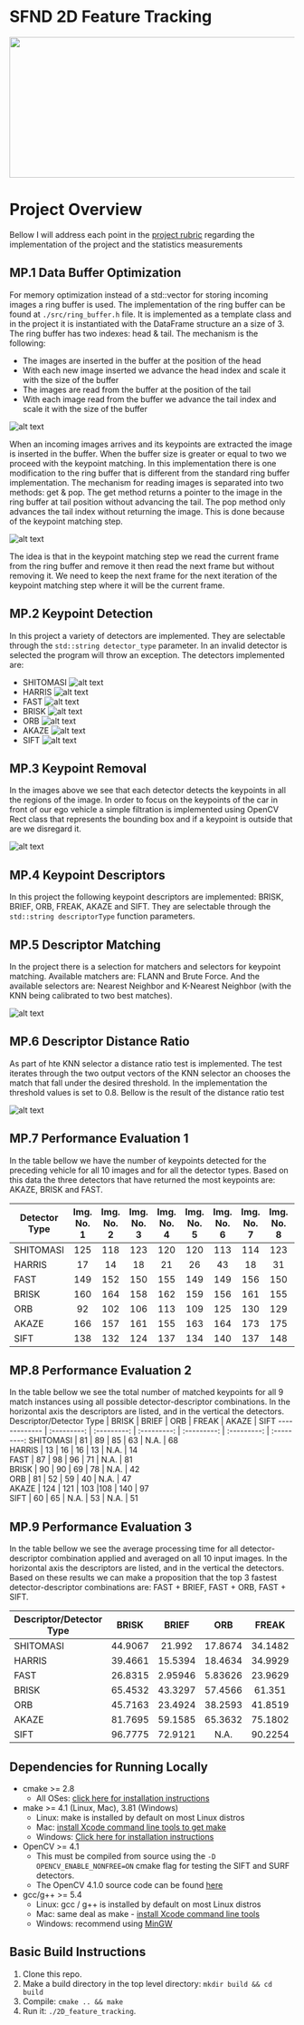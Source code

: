 # SFND 2D Feature Tracking

<img src="images/keypoints.png" width="820" height="248" />

[//]: # (Image References)

[image1]: ./images/readme_images/ring_buffer.png "Ring Buffer"
[image2]: ./images/readme_images/get_pop.png "Get & Pop"
[image3]: ./images/readme_images/akaze.png "Akaze"
[image4]: ./images/readme_images/Brisk.png "Brisk"
[image5]: ./images/readme_images/Fast.png "Fast"
[image6]: ./images/readme_images/Harris.png "Harris"
[image7]: ./images/readme_images/orb.png "ORB"
[image8]: ./images/readme_images/ShiTomasi.png "ShiTomasi"
[image9]: ./images/readme_images/sift.png "Sift"
[image10]: ./images/readme_images/ORB_AND_ORB.png "ORB and ORB"
[image11]: ./images/readme_images/focus_on_car.png "Focus on car"
[image12]: ./images/readme_images/distanceratio.png "Distance Ration"
[image13]: ./images/readme_images/AKAZE_AND_AKAZE.png "AKAZE and AKAZE"

# Project Overview
Bellow I will address each point in the [project rubric](https://review.udacity.com/#!/rubrics/2549/view) regarding the implementation of the project and the statistics measurements

## MP.1 Data Buffer Optimization
For memory optimization instead of a std::vector for storing incoming images a ring buffer is used. The implementation of the ring buffer can be found at `./src/ring_buffer.h` file. It is implemented as a template class and in the project it is instantiated with the DataFrame structure an a size of 3. The ring buffer has two indexes: head & tail. The mechanism is the following: 

- The images are inserted in the buffer at the position of the head 
- With each new image inserted we advance the head index and scale it with the size of the buffer
- The images are read from the buffer at the position of the tail 
- With each image read from the buffer we advance the tail index and scale it with the size of the buffer

![alt text][image1]

When an incoming images arrives and its keypoints are extracted the image is inserted in the buffer. When the buffer size is greater or equal to two we proceed with the keypoint matching. In this implementation there is one modification to the ring buffer that is different from the standard ring buffer implementation. The mechanism for reading images is separated into two methods: get & pop. The get method returns a pointer to the image in the ring buffer at tail position without advancing the tail. The pop method only advances the tail index without returning the image. This is done because of the keypoint matching step.  

![alt text][image2]

The idea is that in the keypoint matching step we read the current frame from the ring buffer and remove it then read the next frame but without removing it. We need to keep the next frame for the next iteration of the keypoint matching step where it will be the current frame. 

## MP.2 Keypoint Detection
In this project a variety of detectors are implemented. They are selectable through the `std::string detector_type` parameter. In an invalid detector is selected the program will throw an exception. The detectors implemented are:  
- SHITOMASI
![alt text][image8]
- HARRIS
![alt text][image6]
- FAST
![alt text][image5]
- BRISK
![alt text][image4]
- ORB
![alt text][image7]
- AKAZE
![alt text][image3]
- SIFT
![alt text][image9]

## MP.3 Keypoint Removal
In the images above we see that each detector detects the keypoints in all the regions of the image. In order to focus on the keypoints of the car in front of our ego vehicle a simple filtration is implemented using OpenCV Rect class that represents the bounding box and if a keypoint is outside that are we disregard it. 

![alt text][image11]

## MP.4 Keypoint Descriptors
In this project the following keypoint descriptors are implemented: BRISK, BRIEF, ORB, FREAK, AKAZE and SIFT. They are selectable through the `std::string descriptorType` function parameters.

## MP.5 Descriptor Matching
In the project there is a selection for matchers and selectors for keypoint matching. Available matchers are: FLANN and Brute Force. And the available selectors are: Nearest Neighbor and K-Nearest Neighbor (with the KNN being calibrated to two best matches).

![alt text][image10]
## MP.6 Descriptor Distance Ratio
As part of hte KNN selector a distance ratio test is implemented. The test iterates through the two output vectors of the KNN selector an chooses the match that fall under the desired threshold. In the implementation the threshold values is set to 0.8. Bellow is the result of the distance ratio test

![alt text][image13]
## MP.7 Performance Evaluation 1
In the table bellow we have the number of keypoints detected for the preceding vehicle for all 10 images and for all the detector types. Based on this data the three detectors that have returned the most keypoints are: AKAZE, BRISK and FAST.

Detector Type  |  Img. No. 1 |  Img. No. 2 |  Img. No. 3 |  Img. No. 4 |  Img. No. 5 |  Img. No. 6 |  Img. No. 7 |  Img. No. 8 |  Img. No. 9 |  Img. No. 10
-------------  | :---------: | :---------: | :---------: | :---------: | :---------: | :---------: | :---------: | :---------: | :---------: | :---------:
SHITOMASI      | 125         | 118         | 123         | 120         | 120         | 113         | 114         | 123         | 111         | 111
HARRIS         | 17          | 14          | 18          | 21          | 26          | 43          | 18          | 31          | 26          | 34
FAST           | 149         | 152         | 150         | 155         | 149         | 149         | 156         | 150         | 138         | 143
BRISK          | 160         | 164         | 158         | 162         | 159         | 156         | 161         | 155         | 160         | 142
ORB            | 92          | 102         | 106         | 113         | 109         | 125         | 130         | 129         | 127         | 128
AKAZE          | 166         | 157         | 161         | 155         | 163         | 164         | 173         | 175         | 177         | 179
SIFT           | 138         | 132         | 124         | 137         | 134         | 140         | 137         | 148         | 159         | 137

## MP.8 Performance Evaluation 2
In the table bellow we see the total number of matched keypoints for all 9 match instances using all possible detector-descriptor combinations. In the horizontal axis the descriptors are listed, and in the vertical the detectors.  
Descriptor/Detector Type  |     BRISK   |     BRIEF   |      ORB    |     FREAK   |     AKAZE   |  SIFT 
-------------             | :---------: | :---------: | :---------: | :---------: | :---------: | :---------: 
SHITOMASI                 | 81          | 89          | 85          | 63          | N.A.        | 68         
HARRIS                    | 13          | 16          | 16          | 13          | N.A.        | 14          
FAST                      | 87          | 98          | 96          | 71          | N.A.        | 81         
BRISK                     | 90          | 90          | 69          | 78          | N.A.        | 42         
ORB                       | 81          | 52          | 59          | 40          | N.A.        | 47         
AKAZE                     | 124         | 121         | 103         |108          | 140         | 97         
SIFT                      | 60          |  65         | N.A.        | 53          | N.A.        | 51         

## MP.9 Performance Evaluation 3
In the table bellow we see the average processing time for all detector-descriptor combination applied and averaged on all 10 input images. In the horizontal axis the descriptors are listed, and in the vertical the detectors. Based on these results we can make a proposition that the top 3 fastest detector-descriptor combinations are: FAST + BRIEF, FAST + ORB, FAST + SIFT. 

Descriptor/Detector Type  |     BRISK   |     BRIEF   |      ORB    |     FREAK   |     AKAZE   |  SIFT 
-------------             | :---------: | :---------: | :---------: | :---------: | :---------: | :---------: 
SHITOMASI                 | 44.9067     | 21.992      | 17.8674     | 34.1482     | N.A.        | 21.7399         
HARRIS                    | 39.4661     | 15.5394     | 18.4634     | 34.9929     | N.A.        | 21.5843         
FAST                      | 26.8315     | 2.95946     | 5.83626     | 23.9629     | N.A.        | 14.1271         
BRISK                     | 65.4532     | 43.3297     | 57.4566     | 61.351      | N.A.        | 62.7616         
ORB                       | 45.7163     | 23.4924     | 38.2593     | 41.8519     | N.A.        | 52.4007        
AKAZE                     | 81.7695     | 59.1585     | 65.3632     | 75.1802     | 96.4652     | 67.0839         
SIFT                      | 96.7775     | 72.9121     | N.A.        | 90.2254     | N.A.        | 117.035      
## Dependencies for Running Locally
* cmake >= 2.8
  * All OSes: [click here for installation instructions](https://cmake.org/install/)
* make >= 4.1 (Linux, Mac), 3.81 (Windows)
  * Linux: make is installed by default on most Linux distros
  * Mac: [install Xcode command line tools to get make](https://developer.apple.com/xcode/features/)
  * Windows: [Click here for installation instructions](http://gnuwin32.sourceforge.net/packages/make.htm)
* OpenCV >= 4.1
  * This must be compiled from source using the `-D OPENCV_ENABLE_NONFREE=ON` cmake flag for testing the SIFT and SURF detectors.
  * The OpenCV 4.1.0 source code can be found [here](https://github.com/opencv/opencv/tree/4.1.0)
* gcc/g++ >= 5.4
  * Linux: gcc / g++ is installed by default on most Linux distros
  * Mac: same deal as make - [install Xcode command line tools](https://developer.apple.com/xcode/features/)
  * Windows: recommend using [MinGW](http://www.mingw.org/)

## Basic Build Instructions

1. Clone this repo.
2. Make a build directory in the top level directory: `mkdir build && cd build`
3. Compile: `cmake .. && make`
4. Run it: `./2D_feature_tracking`.
